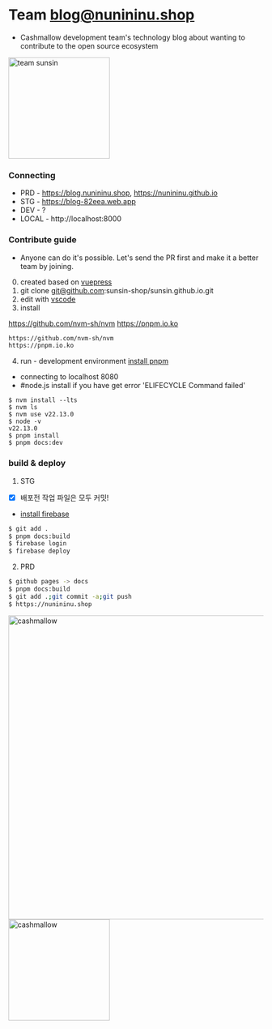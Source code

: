 # Team blog@nunininu.shop
- Cashmallow development team's technology blog about wanting to contribute to the open source ecosystem
  
<img src="http://oss.cashmallow.com/images/tiger-cute.svg" alt="team sunsin" style="width:200px;"/>

### Connecting
- PRD - https://blog.nunininu.shop, https://nunininu.github.io
- STG - https://blog-82eea.web.app
- DEV - ?
- LOCAL - http://localhost:8000

### Contribute guide
- Anyone can do it's possible. Let's send the PR first and make it a better team by joining.

0. created based on [vuepress](https://v2.vuepress.vuejs.org/)
1. git clone git@github.com:sunsin-shop/sunsin.github.io.git
2. edit with [vscode](https://code.visualstudio.com/)
3. install

https://github.com/nvm-sh/nvm
https://pnpm.io.ko

``` bash
https://github.com/nvm-sh/nvm
https://pnpm.io.ko
```
4. run - development environment [install pnpm](https://pnpm.io/installation)
- connecting to localhost 8080
- #node.js install if you have get error 'ELIFECYCLE Command failed'
```
$ nvm install --lts
$ nvm ls
$ nvm use v22.13.0
$ node -v
v22.13.0
$ pnpm install
$ pnpm docs:dev
```

### build & deploy
1. STG
- [x] 배포전 작업 파일은 모두 커밋!
- [install firebase](https://v2.vuepress.vuejs.org/guide/deployment.html#google-firebase)

``` bash
$ git add .
$ pnpm docs:build
$ firebase login
$ firebase deploy
```

2. PRD
```bash
$ github pages -> docs
$ pnpm docs:build
$ git add .;git commit -a;git push
$ https://nunininu.shop
```

<img src="https://user-images.githubusercontent.com/120996497/212484360-1b212db0-5a5c-449f-8cc2-35de2126bd66.png" alt="cashmallow" style="width:600px;"/>
<img src="https://oss-cashmallow.github.io/images/hero.png" alt="cashmallow" style="width:200px;"/>
